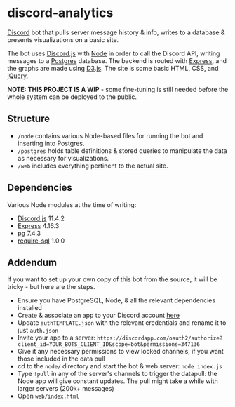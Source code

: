 # discord-analytics
[Discord](https://discordapp.com/) bot that pulls server message history & info, writes to a database & presents visualizations on a basic site.

The bot uses [Discord.js](https://discord.js.org/#/) with [Node](https://nodejs.org/en/) in order to call the Discord API, writing messages to a [Postgres](https://www.postgresql.org/) database. The backend is routed with [Express](https://www.express.com/), and the graphs are made using [D3.js](https://d3js.org/). The site is some basic HTML, CSS, and [jQuery](https://jquery.com/).

**NOTE: THIS PROJECT IS A WIP** - some fine-tuning is still needed before the whole system can be deployed to the public.

## Structure
* `/node` contains various Node-based files for running the bot and inserting into Postgres.
* `/postgres` holds table definitions & stored queries to manipulate the data as necessary for visualizations.
* `/web` includes everything pertinent to the actual site.

## Dependencies
Various Node modules at the time of writing:
* [Discord.js](https://www.npmjs.com/package/discord.js) 11.4.2
* [Express](https://www.npmjs.com/package/express) 4.16.3
* [pg](https://www.npmjs.com/package/pg) 7.4.3
* [require-sql](https://www.npmjs.com/package/require-sql) 1.0.0

## Addendum
If you want to set up your own copy of this bot from the source, it will be tricky - but here are the steps.
* Ensure you have PostgreSQL, Node, & all the relevant dependencies installed
* Create & associate an app to your Discord account [here](https://discordapp.com/developers/applications)
* Update `authTEMPLATE.json` with the relevant credentials and rename it to just `auth.json`
* Invite your app to a server: `https://discordapp.com/oauth2/authorize?client_id=YOUR_BOTS_CLIENT_ID&scope=bot&permissions=347136`
* Give it any necessary permissions to view locked channels, if you want those included in the data pull
* cd to the `node/` directory and start the bot & web server: `node index.js`
* Type `!pull` in any of the server's channels to trigger the datapull: the Node app will give constant updates. The pull might take a while with larger servers (200k+ messages)
* Open `web/index.html`
